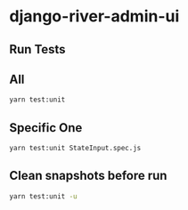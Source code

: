 # django-river-admin-ui

## Run Tests

All
---

```bash
yarn test:unit
```


Specific One
------------
```bash
yarn test:unit StateInput.spec.js
```

Clean snapshots before run
--------------------------
```bash
yarn test:unit -u
```

